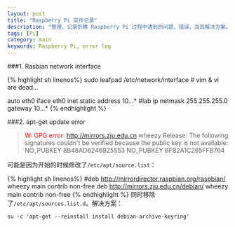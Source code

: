 ```yaml
---
layout: post
title: "Raspberry Pi 实作记录"
description: "整理、记录折腾 Raspberry Pi 过程中遇到的问题、错误，及其解决方案。"
tags: [Pi]
category: main
keywords: Raspberry Pi, error log
---
```


###1. Rasbian network interface

{% highlight sh linenos%}
sudo leafpad /etc/network/interface # vim & vi are dead...

auto eth0
iface eth0 inet static
	address 10.*.*.* #lab ip
	netmask	255.255.255.0
	gateway	10.*.*.*
{% endhighlight %}


###2. apt-get update error
 
> <span style='color:red'>W: GPG error: </span>http://mirrors.zju.edu.cn wheezy Release: 
> The following signatures couldn't be verified because the public key is not available: 
> NO\_PUBKEY 8B48AD6246925553 NO\_PUBKEY 6FB2A1C265FFB764

可能是因为开始的时候修改了`/etc/apt/source.list`：

{% highlight sh linenos%}
#deb http://mirrordirector.raspbian.org/raspbian/ wheezy main contrib non-free
deb http://mirrors.zju.edu.cn/debian/ wheezy main contrib non-free
{% endhighlight %}
同时移除了`/etc/apt/sources.list.d`。解决方案：

`su -c 'apt-get --reinstall install debian-archive-keyring'`
